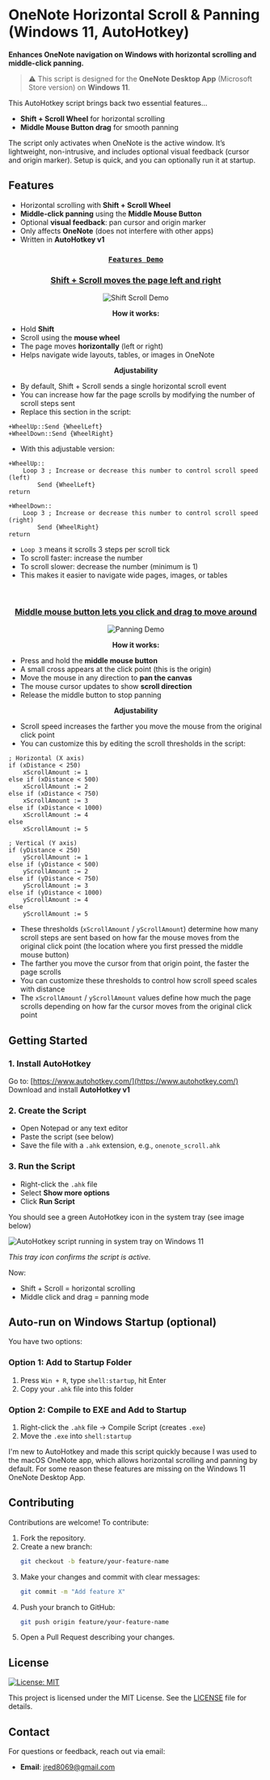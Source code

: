 # OneNote Horizontal Scroll & Panning (Windows 11, AutoHotkey)

**Enhances OneNote navigation on Windows with horizontal scrolling and middle-click panning.**

> ⚠️ This script is designed for the **OneNote Desktop App** (Microsoft Store version) on **Windows 11**.

This AutoHotkey script brings back two essential features...

- **Shift + Scroll Wheel** for horizontal scrolling  
- **Middle Mouse Button drag** for smooth panning

The script only activates when OneNote is the active window. It’s lightweight, non-intrusive, and includes optional visual feedback (cursor and origin marker). Setup is quick, and you can optionally run it at startup.

## Features

- Horizontal scrolling with **Shift + Scroll Wheel**
- **Middle-click panning** using the **Middle Mouse Button**
- Optional **visual feedback**: pan cursor and origin marker
- Only affects **OneNote** (does not interfere with other apps)
- Written in **AutoHotkey v1**

<div align="center">
  <h3><u><code>Features Demo</code></u></h3>
</div>

<div align="center">
  <h3><u><strong>Shift + Scroll</strong> moves the page left and right</u></h3>
  <img src="images/shiftscroll_demo.gif" alt="Shift Scroll Demo">
</div>

<div align="center">
  <p><strong>How it works:</strong></p>
</div>
<ul>
  <li>Hold <strong>Shift</strong></li>
  <li>Scroll using the <strong>mouse wheel</strong></li>
  <li>The page moves <strong>horizontally</strong> (left or right)</li>
  <li>Helps navigate wide layouts, tables, or images in OneNote</li>
</ul>

<div align="center">
  <p><strong>Adjustability</strong></p>
</div>

<ul>
  <li>By default, Shift + Scroll sends a single horizontal scroll event</li>
  <li>You can increase how far the page scrolls by modifying the number of scroll steps sent</li>
  <li>Replace this section in the script:</li>
</ul>

```ahk
+WheelUp::Send {WheelLeft}
+WheelDown::Send {WheelRight}
```
<ul> <li>With this adjustable version:</li> </ul>

```ahk
+WheelUp::
    Loop 3 ; Increase or decrease this number to control scroll speed (left)
        Send {WheelLeft}
return

+WheelDown::
    Loop 3 ; Increase or decrease this number to control scroll speed (right)
        Send {WheelRight}
return
```

<ul>
  <li><code>Loop 3</code> means it scrolls 3 steps per scroll tick</li>
  <li>To scroll faster: increase the number</li>
  <li>To scroll slower: decrease the number (minimum is 1)</li>
  <li>This makes it easier to navigate wide pages, images, or tables</li>
</ul>

<br>

<div align="center">
  <h3><u><strong>Middle mouse button</strong> lets you click and drag to move around</u></h3>
  <img src="images/crosshair_demo.gif" alt="Panning Demo">
</div>

<div align="center">
  <p><strong>How it works:</strong></p>
</div>
<ul>
  <li>Press and hold the <strong>middle mouse button</strong></li>
  <li>A small cross appears at the click point (this is the origin)</li>
  <li>Move the mouse in any direction to <strong>pan the canvas</strong></li>
  <li>The mouse cursor updates to show <strong>scroll direction</strong></li>
  <li>Release the middle button to stop panning</li>
</ul>

<div align="center">
  <p><strong>Adjustability</strong></p>
</div>
<ul>
  <li>Scroll speed increases the farther you move the mouse from the original click point</li>
  <li>You can customize this by editing the scroll thresholds in the script:</li>
</ul>

```ahk
; Horizontal (X axis)
if (xDistance < 250)
    xScrollAmount := 1
else if (xDistance < 500)
    xScrollAmount := 2
else if (xDistance < 750)
    xScrollAmount := 3
else if (xDistance < 1000)
    xScrollAmount := 4
else
    xScrollAmount := 5

; Vertical (Y axis)
if (yDistance < 250)
    yScrollAmount := 1
else if (yDistance < 500)
    yScrollAmount := 2
else if (yDistance < 750)
    yScrollAmount := 3
else if (yDistance < 1000)
    yScrollAmount := 4
else
    yScrollAmount := 5
```

<ul>
  <li>These thresholds (<code>xScrollAmount</code> / <code>yScrollAmount</code>) determine how many scroll steps are sent based on how far the mouse moves from the original click point (the location where you first pressed the middle mouse button)</li>
  <li>The farther you move the cursor from that origin point, the faster the page scrolls</li>
  <li>You can customize these thresholds to control how scroll speed scales with distance</li>
  <li>The <code>xScrollAmount</code> / <code>yScrollAmount</code> values define how much the page scrolls depending on how far the cursor moves from the original click point</li>
</ul>

## Getting Started

### 1. Install AutoHotkey

Go to: [https://www.autohotkey.com/](https://www.autohotkey.com/)  
Download and install **AutoHotkey v1**

### 2. Create the Script

- Open Notepad or any text editor
- Paste the script (see below)
- Save the file with a `.ahk` extension, e.g., `onenote_scroll.ahk`

### 3. Run the Script

- Right-click the `.ahk` file
- Select **Show more options**
- Click **Run Script**

You should see a green AutoHotkey icon in the system tray (see image below)

![AutoHotkey script running in system tray on Windows 11](images/trayDisplayW11.png)

*This tray icon confirms the script is active.*

Now:
- Shift + Scroll = horizontal scrolling
- Middle click and drag = panning mode

## Auto-run on Windows Startup (optional)

You have two options:

### Option 1: Add to Startup Folder

1. Press `Win + R`, type `shell:startup`, hit Enter  
2. Copy your `.ahk` file into this folder

### Option 2: Compile to EXE and Add to Startup

1. Right-click the `.ahk` file → Compile Script (creates `.exe`)
2. Move the `.exe` into `shell:startup`

I'm new to AutoHotkey and made this script quickly because I was used to the macOS OneNote app, which allows horizontal scrolling and panning by default. For some reason these features are missing on the Windows 11 OneNote Desktop App. 

## Contributing

Contributions are welcome! To contribute:

1. Fork the repository.  
2. Create a new branch:  
   ```bash
   git checkout -b feature/your-feature-name
   ```
3. Make your changes and commit with clear messages:  
   ```bash
   git commit -m "Add feature X"
   ```
4. Push your branch to GitHub:  
   ```bash
   git push origin feature/your-feature-name
   ```
5. Open a Pull Request describing your changes. 

## License

[![License: MIT](https://img.shields.io/badge/License-MIT-yellow.svg)](https://opensource.org/licenses/MIT)

This project is licensed under the MIT License. See the [LICENSE](LICENSE) file for details.

## Contact

For questions or feedback, reach out via email:
- **Email**: jred8069@gmail.com

